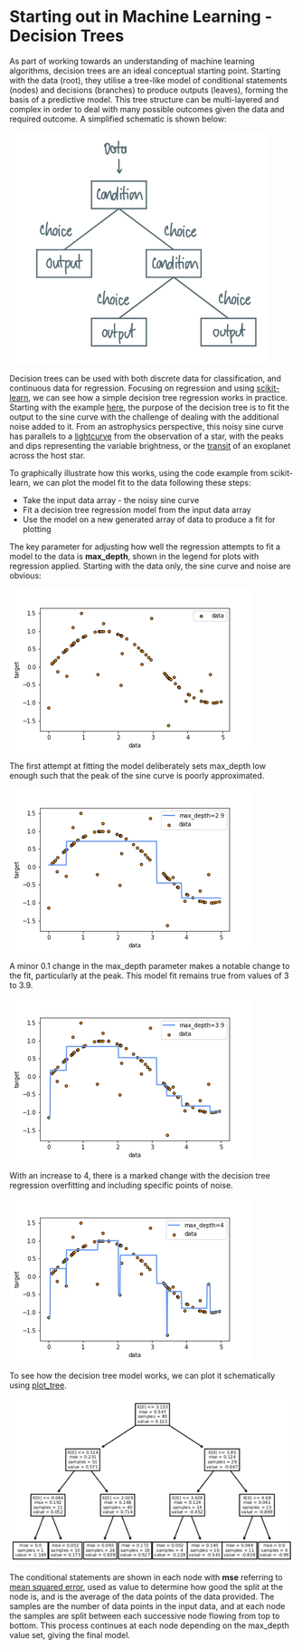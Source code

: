 # Starting out in Machine Learning - Decision Trees

As part of working towards an understanding of machine learning algorithms, decision trees are an ideal conceptual starting point. Starting with the data (root), they utilise a tree-like model of conditional statements (nodes) and decisions (branches) to produce outputs (leaves), forming the basis of a predictive model. This tree structure can be multi-layered and complex in order to deal with many possible outcomes given the data and required outcome. A simplified schematic is shown below:

![Decision tree schematic](img/2021-10-10_dec_tree_reg_imgs/dec_tree_schem.png)

Decision trees can be used with both discrete data for classification, and continuous data for regression. Focusing on regression and using [scikit-learn](https://scikit-learn.org/stable/index.html), we can see how a simple decision tree regression works in practice. Starting with the example [here](https://scikit-learn.org/stable/auto_examples/tree/plot_tree_regression.html#sphx-glr-auto-examples-tree-plot-tree-regression-py), the purpose of the decision tree is to fit the output to the sine curve with the challenge of dealing with the additional noise added to it. From an astrophysics perspective, this noisy sine curve has parallels to a [lightcurve](https://en.wikipedia.org/wiki/Light_curve) from the observation of a star, with the peaks and dips representing the variable brightness, or the [transit](https://en.wikipedia.org/wiki/Methods_of_detecting_exoplanets#Transit_photometry) of an exoplanet across the host star.

To graphically illustrate how this works, using the code example from scikit-learn, we can plot the model fit to the data following these steps:

* Take the input data array - the noisy sine curve
* Fit a decision tree regression model from the input data array
* Use the model on a new generated array of data to produce a fit for plotting

The key parameter for adjusting how well the regression attempts to fit a model to the data is **max_depth**, shown in the legend for plots with regression applied. Starting with the data only, the sine curve and noise are obvious:

![The sine curve with no regression applied.](2021-10-10_dec_tree_reg_imgs/data_only.png)

The first attempt at fitting the model deliberately sets max_depth low enough such that the peak of the sine curve is poorly approximated.

![Regression applied - underfitting](2021-10-10_dec_tree_reg_imgs/data_fit_under_2-9.png)

A minor 0.1 change in the max_depth parameter makes a notable change to the fit, particularly at the peak. This model fit remains true from values of 3 to 3.9.

![Regression applied - closer match](2021-10-10_dec_tree_reg_imgs/data_fit_match_3-9.png)

With an increase to 4, there is a marked change with the decision tree regression overfitting and including specific points of noise.

![Regression applied - overfitting](2021-10-10_dec_tree_reg_imgs/data_fit_over.png)

To see how the decision tree model works, we can plot it schematically using [plot_tree](https://scikit-learn.org/stable/modules/generated/sklearn.tree.plot_tree.html#sklearn.tree.plot_tree).

![Decision tree model max_depth = 3.9](2021-10-10_dec_tree_reg_imgs/data_tree_3-9.png)

The conditional statements are shown in each node with **mse** referring to [mean squared error](https://en.wikipedia.org/wiki/Mean_squared_error), used as value to determine how good the split at the node is, and is the average of the data points of the data provided. The samples are the number of data points in the input data, and at each node the samples are split between each successive node flowing from top to bottom. This process continues at each node depending on the max_depth value set, giving the final model.
